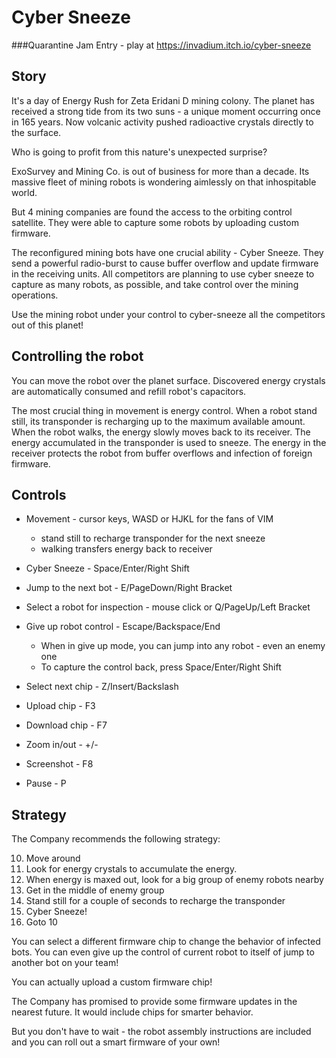 # Cyber Sneeze

###Quarantine Jam Entry - play at https://invadium.itch.io/cyber-sneeze


## Story

It's a day of Energy Rush for Zeta Eridani D mining colony. The planet has received a strong tide from its two suns - a unique moment occurring once in 165 years. Now volcanic activity pushed radioactive crystals directly to the surface.


Who is going to profit from this nature's unexpected surprise?


ExoSurvey and Mining Co. is out of business for more than a decade. Its massive fleet of mining robots is wondering aimlessly on that inhospitable world.


But 4 mining companies are found the access to the orbiting control satellite. They were able to capture some robots by uploading custom firmware.


The reconfigured mining bots have one crucial ability - Cyber Sneeze. They send a powerful radio-burst to cause buffer overflow and update firmware in the receiving units. All competitors are planning to use cyber sneeze to capture as many robots, as possible, and take control over the mining operations.


Use the mining robot under your control to cyber-sneeze all the competitors out of this planet!


## Controlling the robot


You can move the robot over the planet surface. Discovered energy crystals are automatically consumed and refill robot's capacitors.


The most crucial thing in movement is energy control. When a robot stand still, its transponder is recharging up to the maximum available amount. When the robot walks, the energy slowly moves back to its receiver. The energy accumulated in the transponder is used to sneeze. The energy in the receiver protects the robot from buffer overflows and infection of foreign firmware.

## Controls

* Movement - cursor keys, WASD or HJKL for the fans of VIM
    * stand still to recharge transponder for the next sneeze
    * walking transfers energy back to receiver

* Cyber Sneeze - Space/Enter/Right Shift

* Jump to the next bot - E/PageDown/Right Bracket

* Select a robot for inspection - mouse click or Q/PageUp/Left Bracket

* Give up robot control - Escape/Backspace/End
    * When in give up mode, you can jump into any robot - even an enemy one
    * To capture the control back, press Space/Enter/Right Shift

* Select next chip - Z/Insert/Backslash

* Upload chip - F3

* Download chip - F7

* Zoom in/out - +/-

* Screenshot - F8

* Pause - P


## Strategy

The Company recommends the following strategy:

10. Move around
15. Look for energy crystals to accumulate the energy.
20. When energy is maxed out, look for a big group of enemy robots nearby
30. Get in the middle of enemy group
40. Stand still for a couple of seconds to recharge the transponder
50. Cyber Sneeze!
60. Goto 10


You can select a different firmware chip to change the behavior of infected bots. You can even give up the control of current robot to itself of jump to another bot on your team!


You can actually upload a custom firmware chip!


The Company has promised to provide some firmware updates in the nearest future. It would include chips for smarter behavior.


But you don't have to wait - the robot assembly instructions are included and you can roll out a smart firmware of your own!

